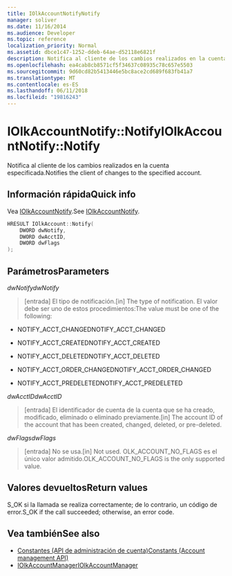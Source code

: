 ```yaml
---
title: IOlkAccountNotifyNotify
manager: soliver
ms.date: 11/16/2014
ms.audience: Developer
ms.topic: reference
localization_priority: Normal
ms.assetid: dbce1c47-1252-ddeb-64ae-d52118e6821f
description: Notifica al cliente de los cambios realizados en la cuenta especificada.
ms.openlocfilehash: ea4cab8cb8571cf5f34637c08935c78c657e5503
ms.sourcegitcommit: 9d60cd82b5413446e5bc8ace2cd689f683fb41a7
ms.translationtype: MT
ms.contentlocale: es-ES
ms.lasthandoff: 06/11/2018
ms.locfileid: "19816243"
---
```

# <a name="iolkaccountnotifynotify"></a><span data-ttu-id="fbbe8-103">IOlkAccountNotify::Notify</span><span class="sxs-lookup"><span data-stu-id="fbbe8-103">IOlkAccountNotify::Notify</span></span>

<span data-ttu-id="fbbe8-104">Notifica al cliente de los cambios realizados en la cuenta especificada.</span><span class="sxs-lookup"><span data-stu-id="fbbe8-104">Notifies the client of changes to the specified account.</span></span>
  
## <a name="quick-info"></a><span data-ttu-id="fbbe8-105">Información rápida</span><span class="sxs-lookup"><span data-stu-id="fbbe8-105">Quick info</span></span>

<span data-ttu-id="fbbe8-106">Vea [IOlkAccountNotify](iolkaccountnotify.md).</span><span class="sxs-lookup"><span data-stu-id="fbbe8-106">See [IOlkAccountNotify](iolkaccountnotify.md).</span></span>
  
```cpp
HRESULT IOlkAccount::Notify(  
    DWORD dwNotify, 
    DWORD dwAcctID, 
    DWORD dwFlags 
);

```

## <a name="parameters"></a><span data-ttu-id="fbbe8-107">Parámetros</span><span class="sxs-lookup"><span data-stu-id="fbbe8-107">Parameters</span></span>

<span data-ttu-id="fbbe8-108">_dwNotify_</span><span class="sxs-lookup"><span data-stu-id="fbbe8-108">_dwNotify_</span></span>
  
> <span data-ttu-id="fbbe8-109">[entrada] El tipo de notificación.</span><span class="sxs-lookup"><span data-stu-id="fbbe8-109">[in] The type of notification.</span></span> <span data-ttu-id="fbbe8-110">El valor debe ser uno de estos procedimientos:</span><span class="sxs-lookup"><span data-stu-id="fbbe8-110">The value must be one of the following:</span></span>
    
   - <span data-ttu-id="fbbe8-111">NOTIFY_ACCT_CHANGED</span><span class="sxs-lookup"><span data-stu-id="fbbe8-111">NOTIFY_ACCT_CHANGED</span></span> 
    
   - <span data-ttu-id="fbbe8-112">NOTIFY_ACCT_CREATED</span><span class="sxs-lookup"><span data-stu-id="fbbe8-112">NOTIFY_ACCT_CREATED</span></span> 
    
   - <span data-ttu-id="fbbe8-113">NOTIFY_ACCT_DELETED</span><span class="sxs-lookup"><span data-stu-id="fbbe8-113">NOTIFY_ACCT_DELETED</span></span>
    
   - <span data-ttu-id="fbbe8-114">NOTIFY_ACCT_ORDER_CHANGED</span><span class="sxs-lookup"><span data-stu-id="fbbe8-114">NOTIFY_ACCT_ORDER_CHANGED</span></span> 
    
   - <span data-ttu-id="fbbe8-115">NOTIFY_ACCT_PREDELETED</span><span class="sxs-lookup"><span data-stu-id="fbbe8-115">NOTIFY_ACCT_PREDELETED</span></span> 
    
 <span data-ttu-id="fbbe8-116">_dwAcctID_</span><span class="sxs-lookup"><span data-stu-id="fbbe8-116">_dwAcctID_</span></span>
  
> <span data-ttu-id="fbbe8-117">[entrada] El identificador de cuenta de la cuenta que se ha creado, modificado, eliminado o eliminado previamente.</span><span class="sxs-lookup"><span data-stu-id="fbbe8-117">[in] The account ID of the account that has been created, changed, deleted, or pre-deleted.</span></span>
    
 <span data-ttu-id="fbbe8-118">_dwFlags_</span><span class="sxs-lookup"><span data-stu-id="fbbe8-118">_dwFlags_</span></span>
  
>  <span data-ttu-id="fbbe8-119">[entrada] No se usa.</span><span class="sxs-lookup"><span data-stu-id="fbbe8-119">[in] Not used.</span></span> <span data-ttu-id="fbbe8-120">OLK_ACCOUNT_NO_FLAGS es el único valor admitido.</span><span class="sxs-lookup"><span data-stu-id="fbbe8-120">OLK_ACCOUNT_NO_FLAGS is the only supported value.</span></span> 
    
## <a name="return-values"></a><span data-ttu-id="fbbe8-121">Valores devueltos</span><span class="sxs-lookup"><span data-stu-id="fbbe8-121">Return values</span></span>

<span data-ttu-id="fbbe8-122">S_OK si la llamada se realiza correctamente; de lo contrario, un código de error.</span><span class="sxs-lookup"><span data-stu-id="fbbe8-122">S_OK if the call succeeded; otherwise, an error code.</span></span>
  
## <a name="see-also"></a><span data-ttu-id="fbbe8-123">Vea también</span><span class="sxs-lookup"><span data-stu-id="fbbe8-123">See also</span></span>

- [<span data-ttu-id="fbbe8-124">Constantes (API de administración de cuenta)</span><span class="sxs-lookup"><span data-stu-id="fbbe8-124">Constants (Account management API)</span></span>](constants-account-management-api.md)  
- [<span data-ttu-id="fbbe8-125">IOlkAccountManager</span><span class="sxs-lookup"><span data-stu-id="fbbe8-125">IOlkAccountManager</span></span>](iolkaccountmanager.md)

